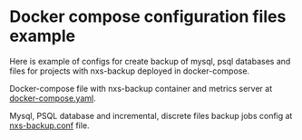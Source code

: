 # Docker compose configuration files example

Here is example of configs for create backup of mysql, psql databases and files for projects with nxs-backup deployed in
docker-compose.

Docker-compose file with nxs-backup container and metrics server at [docker-compose.yaml](docker-compose.yaml).

Mysql, PSQL database and incremental, discrete files backup jobs config at [nxs-backup.conf](nxs-backup.conf) file.
